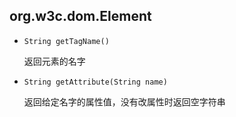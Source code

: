 ## org.w3c.dom.Element

* `String getTagName()`

  返回元素的名字

* `String getAttribute(String name)`

  返回给定名字的属性值，没有改属性时返回空字符串